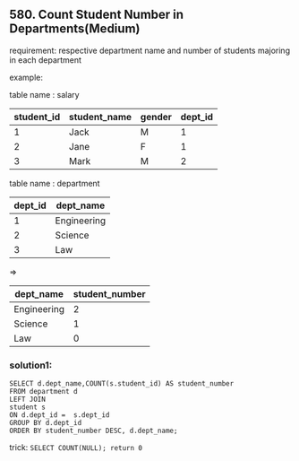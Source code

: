 ## 580. Count Student Number in Departments(Medium)

requirement: respective department name and number of students majoring in each department

example:

table name : salary

| student_id | student_name | gender | dept_id |
|------------|--------------|--------|---------|
| 1          | Jack         | M      | 1       |
| 2          | Jane         | F      | 1       |
| 3          | Mark         | M      | 2       |

table name : department

| dept_id | dept_name   |
|---------|-------------|
| 1       | Engineering |
| 2       | Science     |
| 3       | Law         |
=>

| dept_name   | student_number |
|-------------|----------------|
| Engineering | 2              |
| Science     | 1              |
| Law         | 0              |



### solution1:

```
SELECT d.dept_name,COUNT(s.student_id) AS student_number
FROM department d
LEFT JOIN 
student s 
ON d.dept_id =  s.dept_id
GROUP BY d.dept_id
ORDER BY student_number DESC, d.dept_name;

```

trick:
`SELECT COUNT(NULL); return 0` 

